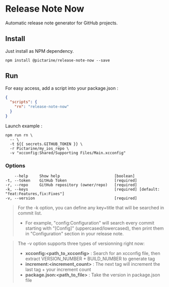 # Release Note Now

Automatic release note generator for GitHub projects.

## Install

Just install as NPM dependency.

```
npm install @pictarine/release-note-now --save
```

## Run

For easy access, add a script into your package.json :

```json
{
  "scripts": {
    "rn": "release-note-now"
  }
}
```

Launch example :

```
npm run rn \
  -- \
  -t ${{ secrets.GITHUB_TOKEN }} \
  -r Pictarine/my_ios_repo \
  -v "xcconfig:Shared/Supporting Files/Main.xcconfig"
```

### Options

```
    --help     Show help                        [boolean]
-t, --token    GitHub Token                     [required]
-r, --repo     GitHub repository (owner/repo)   [required]
-k, --keys                                      [required] [default: "feat:Features,fix:Fixes"]
-v, --version                                   [required]
```

> For the -k option, you can define any key+title that will be searched in commit list.
> - For example, "config:Configuration" will search every commit starting with "[Config]" (uppercased/lowercased), then print them in "Configuration" section in your release note.

> The -v option supports three types of versionning right now:
> - **xcconfig:<path_to_xcconfig>** : Search for an xcconfig file, then extract VERSION_NUMBER + BUILD_NUMBER to generate tag
> - **increment:<increment_count>** : The next tag will increment the last tag + your increment count
> - **package.json:<path_to_file>** : Take the version in package.json file
